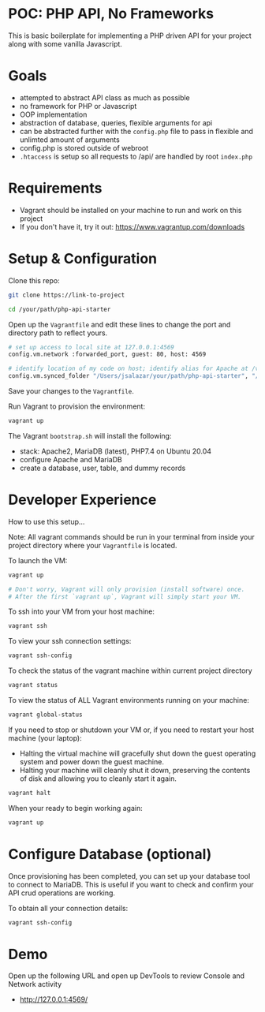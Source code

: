 # POC: PHP API, No Frameworks
This is basic boilerplate for implementing a PHP driven API for your project along with some vanilla Javascript.

# Goals
- attempted to abstract API class as much as possible 
- no framework for PHP or Javascript
- OOP implementation
- abstraction of database, queries, flexible arguments for api 
- can be abstracted further with the `config.php` file to pass in flexible and unlimted amount of arguments
- config.php  is stored outside of webroot
- `.htaccess` is setup so all requests to /api/ are handled by root `index.php` 
 

# Requirements 
- Vagrant should be installed on your machine to run and work on this project
- If you don't have it, try it out: https://www.vagrantup.com/downloads


# Setup & Configuration

Clone this repo: 
```bash
git clone https://link-to-project

cd /your/path/php-api-starter
```


Open up the `Vagrantfile` and edit these lines to change the port and directory path to reflect yours. 
```bash
# set up access to local site at 127.0.0.1:4569
config.vm.network :forwarded_port, guest: 80, host: 4569

# identify location of my code on host; identify alias for Apache at /var/www on guest
config.vm.synced_folder "/Users/jsalazar/your/path/php-api-starter", "/var/www"
```

Save your changes to the `Vagrantfile`.


Run Vagrant to provision the environment:
```bash
vagrant up
```


  The Vagrant `bootstrap.sh` will install the following:
  - stack: Apache2, MariaDB (latest), PHP7.4 on Ubuntu 20.04
  - configure Apache and MariaDB
  - create a database, user, table, and dummy records






# Developer Experience
How to use this setup...

Note:
All vagrant commands should be run in your terminal from inside 
your project directory where your `Vagrantfile` is located.


To launch the VM:  
```bash
vagrant up

# Don't worry, Vagrant will only provision (install software) once. 
# After the first `vagrant up`, Vagrant will simply start your VM.
```


To ssh into your VM from your host machine:
```bash
vagrant ssh
```

To view your ssh connection settings:

```bash
vagrant ssh-config
```

To check the status of the vagrant machine within current project directory
```bash
vagrant status
```

To view the status of ALL Vagrant environments running on your machine:
```bash
vagrant global-status
```

If you need to stop or shutdown your VM or, if you need to restart your host machine (your laptop): 

- Halting the virtual machine will gracefully shut down the guest operating system and power down the guest machine.
- Halting your machine will cleanly shut it down, preserving the contents of disk and allowing you to cleanly start it again.

```bash
vagrant halt
```

When your ready to begin working again: 
```bash
vagrant up
```




# Configure Database (optional)
Once provisioning has been completed, you can set up your database tool to connect to MariaDB.
This is useful if you want to check and confirm your API crud operations are working.

To obtain all your connection details:
```bash
vagrant ssh-config
```



# Demo 

Open up the following URL and open up DevTools to review Console and Network activity
- http://127.0.0.1:4569/
